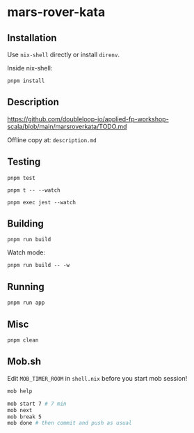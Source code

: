 # mars-rover-kata

## Installation

Use `nix-shell` directly or install `direnv`.

Inside nix-shell:

`pnpm install`

## Description

https://github.com/doubleloop-io/applied-fp-workshop-scala/blob/main/marsroverkata/TODO.md

Offline copy at: `description.md`

## Testing

`pnpm test`

`pnpm t -- --watch`

`pnpm exec jest --watch`

## Building

`pnpm run build`

Watch mode:

`pnpm run build -- -w`

## Running

`pnpm run app`

## Misc

`pnpm clean`

## Mob.sh

Edit `MOB_TIMER_ROOM` in `shell.nix` before you start mob session!

```sh
mob help

mob start 7 # 7 min
mob next
mob break 5
mob done # then commit and push as usual
```
